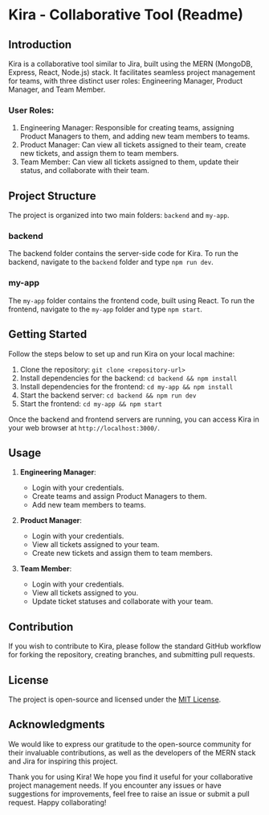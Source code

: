 # Kira - Collaborative Tool (Readme)

## Introduction
Kira is a collaborative tool similar to Jira, built using the MERN (MongoDB, Express, React, Node.js) stack. It facilitates seamless project management for teams, with three distinct user roles: Engineering Manager, Product Manager, and Team Member.

### User Roles:
1. Engineering Manager: Responsible for creating teams, assigning Product Managers to them, and adding new team members to teams.
2. Product Manager: Can view all tickets assigned to their team, create new tickets, and assign them to team members.
3. Team Member: Can view all tickets assigned to them, update their status, and collaborate with their team.

## Project Structure
The project is organized into two main folders: `backend` and `my-app`.

### backend
The backend folder contains the server-side code for Kira. To run the backend, navigate to the `backend` folder and type `npm run dev`.

### my-app
The `my-app` folder contains the frontend code, built using React. To run the frontend, navigate to the `my-app` folder and type `npm start`.

## Getting Started
Follow the steps below to set up and run Kira on your local machine:

1. Clone the repository: `git clone <repository-url>`
2. Install dependencies for the backend: `cd backend && npm install`
3. Install dependencies for the frontend: `cd my-app && npm install`
4. Start the backend server: `cd backend && npm run dev`
5. Start the frontend: `cd my-app && npm start`

Once the backend and frontend servers are running, you can access Kira in your web browser at `http://localhost:3000/`.

## Usage
1. **Engineering Manager**:
   - Login with your credentials.
   - Create teams and assign Product Managers to them.
   - Add new team members to teams.

2. **Product Manager**:
   - Login with your credentials.
   - View all tickets assigned to your team.
   - Create new tickets and assign them to team members.

3. **Team Member**:
   - Login with your credentials.
   - View all tickets assigned to you.
   - Update ticket statuses and collaborate with your team.

## Contribution
If you wish to contribute to Kira, please follow the standard GitHub workflow for forking the repository, creating branches, and submitting pull requests.

## License
The project is open-source and licensed under the [MIT License](LICENSE).

## Acknowledgments
We would like to express our gratitude to the open-source community for their invaluable contributions, as well as the developers of the MERN stack and Jira for inspiring this project.

Thank you for using Kira! We hope you find it useful for your collaborative project management needs. If you encounter any issues or have suggestions for improvements, feel free to raise an issue or submit a pull request. Happy collaborating!
